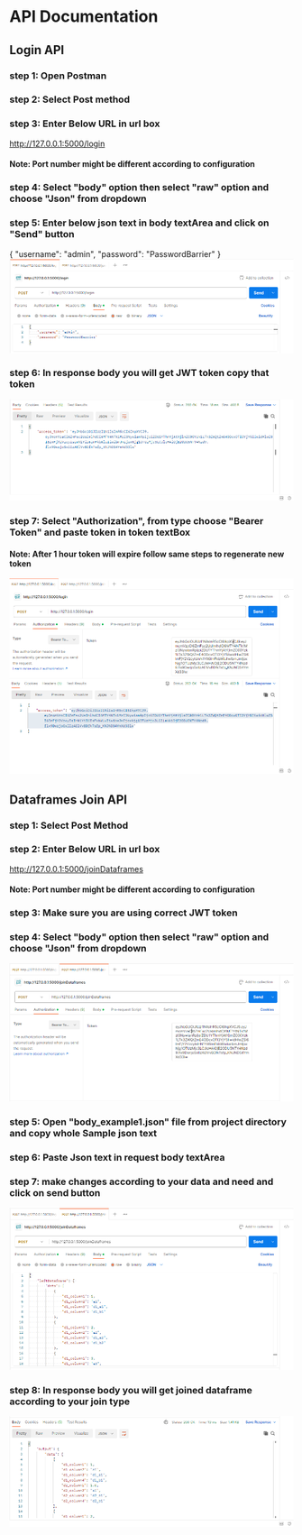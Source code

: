 # API Documentation

## Login API
### step 1: Open Postman
### step 2: Select Post method
### step 3: Enter Below URL in url box
http://127.0.0.1:5000/login

#### Note: Port number might be different according to configuration

### step 4: Select "body" option then select "raw" option and choose "Json" from dropdown
### step 5: Enter below json text in body textArea and click on "Send" button
{
    "username": "admin",
    "password": "PasswordBarrier"
}
![img_1.png](img_1.png)
### step 6: In response body you will get JWT token copy that token
![img_2.png](img_2.png)
### step 7: Select "Authorization", from type choose "Bearer Token" and paste token in token textBox
#### Note: After 1 hour token will expire follow same steps to regenerate new token
![img_3.png](img_3.png)

## Dataframes Join API

### step 1: Select Post Method
### step 2: Enter Below URL in url box
http://127.0.0.1:5000/joinDataframes
#### Note: Port number might be different according to configuration
### step 3: Make sure you are using correct JWT token
### step 4: Select "body" option then select "raw" option and choose "Json" from dropdown
![img_4.png](img_4.png)
### step 5: Open "body_example1.json" file from project directory and copy whole Sample json text
### step 6: Paste Json text in request body textArea
### step 7: make changes according to your data and need and click on send button
![img_5.png](img_5.png)
### step 8: In response body you will get joined dataframe according to your join type
![img_6.png](img_6.png)
